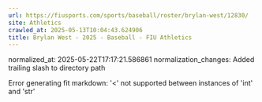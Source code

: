 ```yaml
---
url: https://fiusports.com/sports/baseball/roster/brylan-west/12830/
site: Athletics
crawled_at: 2025-05-13T10:04:43.624906
title: Brylan West - 2025 - Baseball - FIU Athletics
---
```

normalized_at: 2025-05-22T17:17:21.586861
normalization_changes: Added trailing slash to directory path

Error generating fit markdown: '<' not supported between instances of 'int' and 'str'